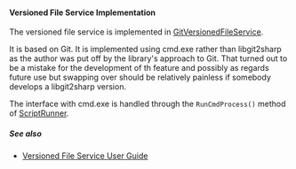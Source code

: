 #### Versioned File Service Implementation
The versioned file service is implemented in [GitVersionedFileService](Interfaces/IVersionedFileService.cs).

It is based on Git.  It is implemented using cmd.exe rather than libgit2sharp as the author was
put off by the library's approach to Git.  That turned out to be a mistake for the development
of th feature and possibly as regards future use but swapping over should be relatively painless
if somebody develops a libgit2sharp version.

The interface with cmd.exe is handled through the `RunCmdProcess()` method of [ScriptRunner](Interfaces/IScriptRunner.cs).

##### See also
- [Versioned File Service User Guide](VersionedFileSystemUserGuide.md)